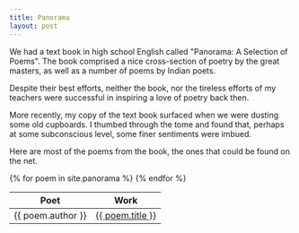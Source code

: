 ```yaml
---
title: Panorama
layout: post
---
```


We had a text book in high school English called "Panorama: A Selection of Poems". The book comprised a nice cross-section of poetry by the great masters, as well as a number of poems by Indian poets.

Despite their best efforts, neither the book, nor the tireless efforts of my teachers were successful in inspiring a love of poetry back then.

More recently, my copy of the text book surfaced when we were dusting some old cupboards. I thumbed through the tome and found that, perhaps at some subconscious level, some finer sentiments were imbued. 

Here are most of the poems from the book, the ones that could be found on the net.

<table data-sortable>
<thead><tr><th>Poet</th><th>Work</th></tr></thead>
{% for poem in site.panorama %}
        <tr><td>{{ poem.author }}</td>
        <td data-value="{{ poem.title }}"><a href="{{ poem.url }}">{{ poem.title }}</a></td></tr>
{% endfor %}
</table>
